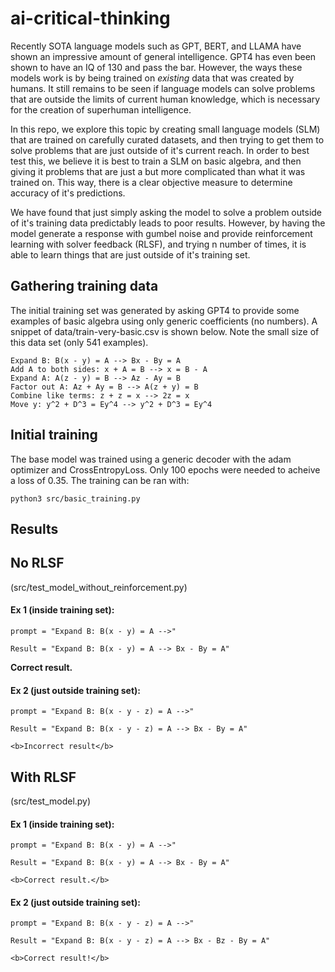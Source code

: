 # ai-critical-thinking

Recently SOTA language models such as GPT, BERT, and LLAMA have shown an impressive amount of general intelligence. GPT4 has even been shown to have an IQ of 130 and pass the bar. However, the ways these models work is by being trained on <i> existing </i> data that was created by humans. It still remains to be seen if language models can solve problems that are outside the limits of current human knowledge, which is necessary for the creation of superhuman intelligence.

In this repo, we explore this topic by creating small language models (SLM) that are trained on carefully curated datasets, and then trying to get them to solve problems that are just outside of it's current reach. In order to best test this, we believe it is best to train a SLM on basic algebra, and then giving it problems that are just a but more complicated than what it was trained on. This way, there is a clear objective measure to determine accuracy of it's predictions.

We have found that just simply asking the model to solve a problem outside of it's training data predictably leads to poor results. However, by having the model generate a response with gumbel noise and provide reinforcement learning with solver feedback (RLSF), and trying n number of times, it is able to learn things that are just outside of it's training set.

## Gathering training data
The initial training set was generated by asking GPT4 to provide some examples of basic algebra using only generic coefficients (no numbers). A snippet of data/train-very-basic.csv is shown below. Note the small size of this data set (only 541 examples).
```
Expand B: B(x - y) = A --> Bx - By = A
Add A to both sides: x + A = B --> x = B - A
Expand A: A(z - y) = B --> Az - Ay = B
Factor out A: Az + Ay = B --> A(z + y) = B
Combine like terms: z + z = x --> 2z = x
Move y: y^2 + D^3 = Ey^4 --> y^2 + D^3 = Ey^4
```

## Initial training
The base model was trained using a generic decoder with the adam optimizer and CrossEntropyLoss. Only 100 epochs were needed to acheive a loss of 0.35. The training can be ran with:
```
python3 src/basic_training.py
```

## Results

## No RLSF 
(src/test_model_without_reinforcement.py)

#### Ex 1 (inside training set): 
```
prompt = "Expand B: B(x - y) = A -->"
```
```
Result = "Expand B: B(x - y) = A --> Bx - By = A"
```

<b>Correct result.</b>

#### Ex 2 (just outside training set): 
```
prompt = "Expand B: B(x - y - z) = A -->"
```
```
Result = "Expand B: B(x - y - z) = A --> Bx - By = A"
```
```
<b>Incorrect result</b>
```

## With RLSF 
(src/test_model.py)

#### Ex 1 (inside training set): 
```
prompt = "Expand B: B(x - y) = A -->"
```
```
Result = "Expand B: B(x - y) = A --> Bx - By = A"
```
```
<b>Correct result.</b>
```

#### Ex 2 (just outside training set): 
```
prompt = "Expand B: B(x - y - z) = A -->"
```
```
Result = "Expand B: B(x - y - z) = A --> Bx - Bz - By = A"
```
```
<b>Correct result!</b>
```

